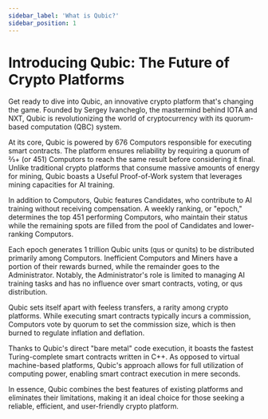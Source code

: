 ```yaml
---
sidebar_label: 'What is Qubic?'
sidebar_position: 1
---
```


# Introducing Qubic: The Future of Crypto Platforms

Get ready to dive into Qubic, an innovative crypto platform that's changing the game. Founded by Sergey Ivancheglo, the mastermind behind IOTA and NXT, Qubic is revolutionizing the world of cryptocurrency with its quorum-based computation (QBC) system.

At its core, Qubic is powered by 676 Computors responsible for executing smart contracts. The platform ensures reliability by requiring a quorum of ⅔+ (or 451) Computors to reach the same result before considering it final. Unlike traditional crypto platforms that consume massive amounts of energy for mining, Qubic boasts a Useful Proof-of-Work system that leverages mining capacities for AI training.

In addition to Computors, Qubic features Candidates, who contribute to AI training without receiving compensation. A weekly ranking, or "epoch," determines the top 451 performing Computors, who maintain their status while the remaining spots are filled from the pool of Candidates and lower-ranking Computors.

Each epoch generates 1 trillion Qubic units (qus or qunits) to be distributed primarily among Computors. Inefficient Computors and Miners have a portion of their rewards burned, while the remainder goes to the Administrator. Notably, the Administrator's role is limited to managing AI training tasks and has no influence over smart contracts, voting, or qus distribution.

Qubic sets itself apart with feeless transfers, a rarity among crypto platforms. While executing smart contracts typically incurs a commission, Computors vote by quorum to set the commission size, which is then burned to regulate inflation and deflation.

Thanks to Qubic's direct "bare metal" code execution, it boasts the fastest Turing-complete smart contracts written in C++. As opposed to virtual machine-based platforms, Qubic's approach allows for full utilization of computing power, enabling smart contract execution in mere seconds.

In essence, Qubic combines the best features of existing platforms and eliminates their limitations, making it an ideal choice for those seeking a reliable, efficient, and user-friendly crypto platform.